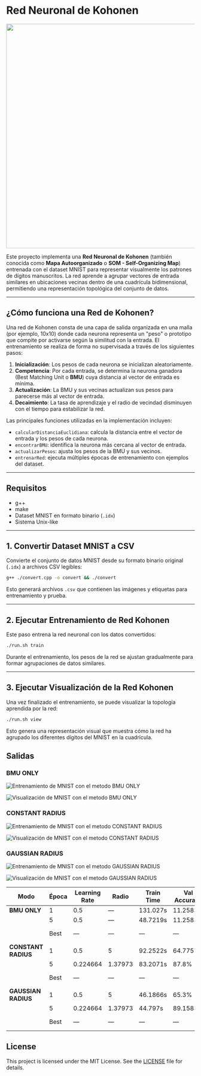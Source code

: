 # Red Neuronal de Kohonen

<p align="center">
    <img src="img/image.png" width="600">
</p>

Este proyecto implementa una **Red Neuronal de Kohonen** (también conocida como **Mapa Autoorganizado** o **SOM - Self-Organizing Map**) entrenada con el dataset MNIST para representar visualmente los patrones de dígitos manuscritos.
La red aprende a agrupar vectores de entrada similares en ubicaciones vecinas dentro de una cuadrícula bidimensional, permitiendo una representación topológica del conjunto de datos.

---

## ¿Cómo funciona una Red de Kohonen?

Una red de Kohonen consta de una capa de salida organizada en una malla (por ejemplo, 10x10) donde cada neurona representa un "peso" o prototipo que compite por activarse según la similitud con la entrada.
El entrenamiento se realiza de forma no supervisada a través de los siguientes pasos:

1. **Inicialización**: Los pesos de cada neurona se inicializan aleatoriamente.
2. **Competencia**: Por cada entrada, se determina la neurona ganadora (Best Matching Unit o **BMU**) cuya distancia al vector de entrada es mínima.
3. **Actualización**: La BMU y sus vecinas actualizan sus pesos para parecerse más al vector de entrada.
4. **Decaimiento**: La tasa de aprendizaje y el radio de vecindad disminuyen con el tiempo para estabilizar la red.

Las principales funciones utilizadas en la implementación incluyen:

- `calcularDistanciaEuclidiana`: calcula la distancia entre el vector de entrada y los pesos de cada neurona.
- `encontrarBMU`: identifica la neurona más cercana al vector de entrada.
- `actualizarPesos`: ajusta los pesos de la BMU y sus vecinos.
- `entrenarRed`: ejecuta múltiples épocas de entrenamiento con ejemplos del dataset.

---

## Requisitos

- g++
- make
- Dataset MNIST en formato binario (`.idx`)
- Sistema Unix-like

---

## 1. Convertir Dataset MNIST a CSV

Convierte el conjunto de datos MNIST desde su formato binario original (`.idx`) a archivos CSV legibles:

```bash
g++ ./convert.cpp -o convert && ./convert
```

Esto generará archivos `.csv` que contienen las imágenes y etiquetas para entrenamiento y prueba.

---

## 2. Ejecutar Entrenamiento de Red Kohonen

Este paso entrena la red neuronal con los datos convertidos:

```bash
./run.sh train
```

Durante el entrenamiento, los pesos de la red se ajustan gradualmente para formar agrupaciones de datos similares.

---

## 3. Ejecutar Visualización de la Red Kohonen

Una vez finalizado el entrenamiento, se puede visualizar la topología aprendida por la red:

```bash
./run.sh view
```

Esto genera una representación visual que muestra cómo la red ha agrupado los diferentes dígitos del MNIST en la cuadrícula.

## Salidas

### BMU ONLY

![Entrenamiento de MNIST con el metodo BMU ONLY](img/bmu_only.png)

![Visualización de MNIST con el metodo BMU ONLY](img/bmu_view.png)

### CONSTANT RADIUS

![Entrenamiento de MNIST con el metodo CONSTANT RADIUS](img/constant.png)

![Visualización de MNIST con el metodo CONSTANT RADIUS](img/view_constant.png)

### GAUSSIAN RADIUS

![Entrenamiento de MNIST con el metodo GAUSSIAN RADIUS](img/gauss.png)

![Visualización de MNIST con el metodo GAUSSIAN RADIUS](img/view_gauss.png)

| Modo                | Época | Learning Rate | Radio   | Train Time | Val Accuracy | Test Accuracy      | Total Time |
| ------------------- | ----- | ------------- | ------- | ---------- | ------------ | ------------------ | ---------- |
| **BMU ONLY**        | 1     | 0.5           | —       | 131.027s   | 11.2583%     | 11.35%             | 138.184s   |
|                     | 5     | 0.5           | —       | 48.7219s   | 11.2583%     | 11.35%             | 56.0168s   |
|                     | Best  | —             | —       | —          | —            | **11.35% (Ep. 1)** | —          |
| **CONSTANT RADIUS** | 1     | 0.5           | 5       | 92.2522s   | 64.775%      | 60.33%             | 101.923s   |
|                     | 5     | 0.224664      | 1.37973 | 83.2071s   | 87.8%        | 85.91%             | 93.5938s   |
|                     | Best  | —             | —       | —          | —            | **85.91% (Ep. 5)** | —          |
| **GAUSSIAN RADIUS** | 1     | 0.5           | 5       | 46.1866s   | 65.3%        | 61%                | 55.9702s   |
|                     | 5     | 0.224664      | 1.37973 | 44.797s    | 89.1583%     | 86.9%              | 54.893s    |
|                     | Best  | —             | —       | —          | —            | **86.9% (Ep. 5)**  | —          |

## License

This project is licensed under the MIT License. See the [LICENSE](LICENSE) file for details.
